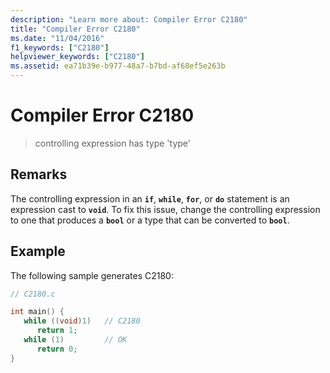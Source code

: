 ```yaml
---
description: "Learn more about: Compiler Error C2180"
title: "Compiler Error C2180"
ms.date: "11/04/2016"
f1_keywords: ["C2180"]
helpviewer_keywords: ["C2180"]
ms.assetid: ea71b39e-b977-48a7-b7bd-af68ef5e263b
---
```

# Compiler Error C2180

> controlling expression has type 'type'

## Remarks

The controlling expression in an **`if`**, **`while`**, **`for`**, or **`do`** statement is an expression cast to **`void`**. To fix this issue, change the controlling expression to one that produces a **`bool`** or a type that can be converted to **`bool`**.

## Example

The following sample generates C2180:

```c
// C2180.c

int main() {
   while ((void)1)   // C2180
      return 1;
   while (1)         // OK
      return 0;
}
```
